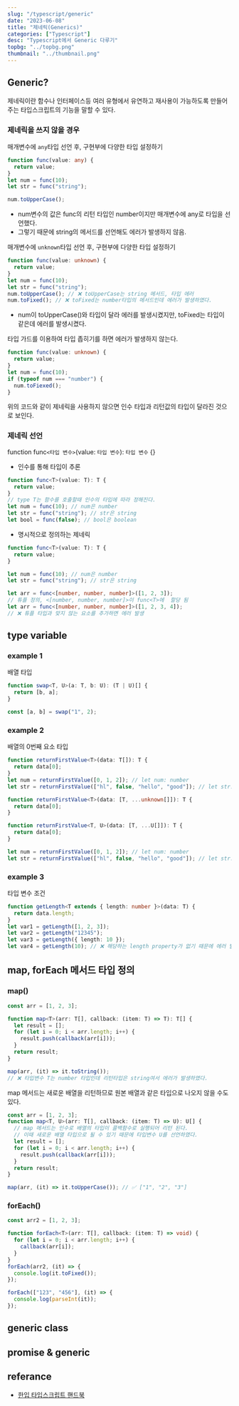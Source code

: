 ```yaml
---
slug: "/typescript/generic"
date: "2023-06-08"
title: "제네릭(Generics)"
categories: ["Typescript"]
desc: "Typescript에서 Generic 다루기"
topbg: "../topbg.png"
thumbnail: "../thumbnail.png"
---
```


## Generic?

제네릭이란 함수나 인터페이스등 여러 유형에서 유연하고 재사용이 가능하도록 만들어 주는 타입스크립트의 기능을 말할 수 있다.

### 제네릭을 쓰지 않을 경우

매개변수에 `any`타입 선언 후, 구현부에 다양한 타입 설정하기

```ts {numberLines}
function func(value: any) {
  return value;
}
let num = func(10);
let str = func("string");

num.toUpperCase();
```

- num변수의 값은 func의 리턴 타입인 number이지만 매개변수에 any로 타입을 선언했다.
- 그렇기 때문에 string의 메서드를 선언해도 에러가 발생하지 않음.

매개변수에 `unknown`타입 선언 후, 구현부에 다양한 타입 설정하기

```ts {numberLines}
function func(value: unknown) {
  return value;
}
let num = func(10);
let str = func("string");
num.toUpperCase(); // ❌ toUpperCase는 string 메서드, 타입 에러
num.toFixed(); // ❌ toFixed는 number타입의 메서드인데 에러가 발생하였다.
```

- num이 toUpperCase()와 타입이 달라 에러를 발생시켰지만, toFixed는 타입이 같은데 에러를 발생시켰다.

타입 가드를 이용하여 타입 좁히기를 하면 에러가 발생하지 않는다.

```ts {numberLines}
function func(value: unknown) {
  return value;
}
let num = func(10);
if (typeof num === "number") {
  num.toFiexed();
}
```

위의 코드와 같이 제네릭을 사용하지 않으면 인수 타입과 리턴값의 타입이 달라진 것으로 보인다.

### 제네릭 선언

function func`<타입 변수>`(value: `타입 변수`): `타입 변수` {}

- 인수를 통해 타입이 추론

```ts {numberLines}
function func<T>(value: T): T {
  return value;
}
// type T는 함수를 호출할때 인수의 타입에 따라 정해진다.
let num = func(10); // num은 number
let str = func("string"); // str은 string
let bool = func(false); // bool은 boolean
```

- 명시적으로 정의하는 제네릭

```ts {numberLines}
function func<T>(value: T): T {
  return value;
}

let num = func(10); // num은 number
let str = func("string"); // str은 string

let arr = func<[number, number, number]>([1, 2, 3]);
// 튜플 정의, <[number, number, number]>이 func<T>에  할당 됨
let arr = func<[number, number, number]>([1, 2, 3, 4]);
// ❌ 튜플 타입과 맞지 않는 요소를 추가하면 에러 발생
```

## type variable

### example 1

배열 타입

```ts {numberLines}
function swap<T, U>(a: T, b: U): (T | U)[] {
  return [b, a];
}

const [a, b] = swap("1", 2);
```

### example 2

배열의 0번째 요소 타입

```ts {numberLines}
function returnFirstValue<T>(data: T[]): T {
  return data[0];
}
let num = returnFirstValue([0, 1, 2]); // let num: number
let str = returnFirstValue(["hl", false, "hello", "good"]); // let str: string | boolean
```

```ts {numberLines}
function returnFirstValue<T>(data: [T, ...unknown[]]): T {
  return data[0];
}

function returnFirstValue<T, U>(data: [T, ...U[]]): T {
  return data[0];
}

let num = returnFirstValue([0, 1, 2]); // let num: number
let str = returnFirstValue(["hl", false, "hello", "good"]); // let str: string
```

### example 3

타입 변수 조건

```ts {numberLines}
function getLength<T extends { length: number }>(data: T) {
  return data.length;
}
let var1 = getLength([1, 2, 3]);
let var2 = getLength("12345");
let var3 = getLength({ length: 10 });
let var4 = getLength(10); // ❌ 해당하는 length property가 없기 때문에 에러 발생
```

## map, forEach 메서드 타입 정의

### map()

```ts {numberLines}
const arr = [1, 2, 3];

function map<T>(arr: T[], callback: (item: T) => T): T[] {
  let result = [];
  for (let i = 0; i < arr.length; i++) {
    result.push(callback(arr[i]));
  }
  return result;
}

map(arr, (it) => it.toString());
// ❌ 타입변수 T는 number 타입인데 리턴타입은 string여서 에러가 발생하였다.
```

map 메서드는 새로운 배열을 리턴하므로 원본 배열과 같은 타입으로 나오지 않을 수도 있다.

```ts {numberLines}
const arr = [1, 2, 3];
function map<T, U>(arr: T[], callback: (item: T) => U): U[] {
  // map 메서드는 인수로 배열의 타입이 콜백함수로 실행되어 리턴 된다.
  // 이때 새로운 배열 타입으로 될 수 있기 때문에 타입변수 U를 선언하였다.
  let result = [];
  for (let i = 0; i < arr.length; i++) {
    result.push(callback(arr[i]));
  }
  return result;
}

map(arr, (it) => it.toUpperCase()); // ✅ ["1", "2", "3"]
```

### forEach()

```ts {numberLines}
const arr2 = [1, 2, 3];

function forEach<T>(arr: T[], callback: (item: T) => void) {
  for (let i = 0; i < arr.length; i++) {
    callback(arr[i]);
  }
}
forEach(arr2, (it) => {
  console.log(it.toFixed());
});

forEach(["123", "456"], (it) => {
  console.log(parseInt(it));
});
```

## generic class

## promise & generic

## referance

- [한입 타입스크립트 핸드북](https://ts.winterlood.com/)
